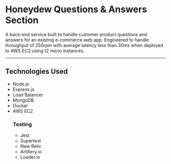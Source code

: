 # Honeydew Questions & Answers Section

A back-end service built to handle customer product questions and answers for an existing e-commerce web app. Engineered to handle throughput of 250rpm with average latency less than 30ms when deployed to AWS EC2 using t2 micro instances.


---

## Technologies Used

- Node.js
- Express.js
- Load Balancer
- MongoDB
- Docker
- AWS EC2
    ### Testing
    - Jest
    - Supertest
    - New Relic
    - Artillery.io
    - Loader.io
